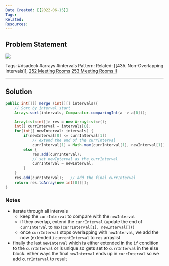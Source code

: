 ```yaml
---
Date Created: [[2022-06-15]]
Tags: 
Related: 
Resources: 
---
```


## Problem Statement
![](https://i.imgur.com/CxmFyIO.png)


Tags:  #dsadeck  #arrays #intervals
Pattern: 
Related: [[435. Non-Overlapping Intervals]], [252 Meeting Rooms](https://leetcode.com/problems/meeting-rooms/)  [253 Meeting Rooms II](https://leetcode.com/problems/meeting-rooms-ii/)

---

## Solution
``` java
public int[][] merge (int[][] intervals){
	// Sort by interval start
	Arrays.sort(intervals, Comparator.comparingInt(a -> a[0]));

	ArrayList<int[]> res = new ArrayList<>();
	int[] currInterval = intervals[0];
	for(int[] newInterval: intervals) {
		if(newInterval[0] <= currInterval[1])
			// extend the end of the currInterval
			currInterval[1] = Math.max(currInterval[1], newInterval[1]);
		else {
			res.add(currInterval);
			// set newInterval as the currInterval
			currInterval = newInterval;
		}
	}
	res.add(currInterval);   // add the final currInterval
	return res.toArray(new int[0][]);
}
```

### Notes
- iterate through all intervals 
	- keep the `currInterval` to compare with the `newInterval`
	- if they overlap, extend the `currInterval` (update the end of `currInterval` to `max(currInterval[1], newInterval[]))`
	- once `currInterval` stops overlapping with `newInterval`, we add the now (extended ) `currentInterval` to `res` arraylist
- finally the last `newInterval` which is either extended in the `if` condition to the `currInterval` or is unique so gets set to `currInterval` in the else block. either ways the final `newInterval` ends up in `currInterval` so we add `currInterval` to result

 
